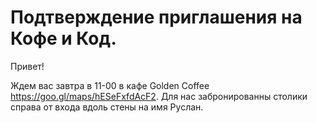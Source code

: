 # Подтверждение приглашения на Кофе и Код.

Привет!

Ждем вас завтра в 11-00 в кафе Golden Coffee https://goo.gl/maps/hESeFxfdAcF2. Для нас забронированны столики справа от входа вдоль стены на имя Руслан.


